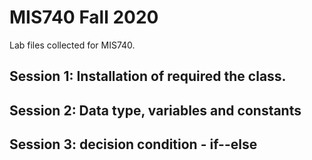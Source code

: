 # MIS740 Fall 2020

Lab files collected for MIS740.

## Session 1: Installation of required the class.

## Session 2: Data type, variables and constants

## Session 3: decision condition - if--else 
